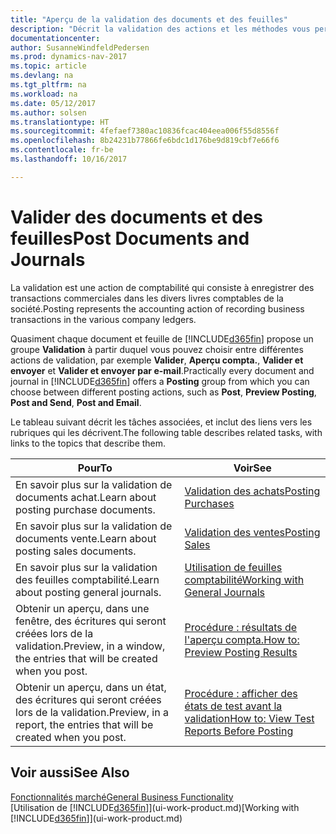 ```yaml
---
title: "Aperçu de la validation des documents et des feuilles"
description: "Décrit la validation des actions et les méthodes vous permettant de valider des documents et des feuilles."
documentationcenter: 
author: SusanneWindfeldPedersen
ms.prod: dynamics-nav-2017
ms.topic: article
ms.devlang: na
ms.tgt_pltfrm: na
ms.workload: na
ms.date: 05/12/2017
ms.author: solsen
ms.translationtype: HT
ms.sourcegitcommit: 4fefaef7380ac10836fcac404eea006f55d8556f
ms.openlocfilehash: 8b24231b77866fe6bdc1d176be9d819cbf7e66f6
ms.contentlocale: fr-be
ms.lasthandoff: 10/16/2017

---
```

# <a name="post-documents-and-journals"></a><span data-ttu-id="db8b3-103">Valider des documents et des feuilles</span><span class="sxs-lookup"><span data-stu-id="db8b3-103">Post Documents and Journals</span></span>
<span data-ttu-id="db8b3-104">La validation est une action de comptabilité qui consiste à enregistrer des transactions commerciales dans les divers livres comptables de la société.</span><span class="sxs-lookup"><span data-stu-id="db8b3-104">Posting represents the accounting action of recording business transactions in the various company ledgers.</span></span>

<span data-ttu-id="db8b3-105">Quasiment chaque document et feuille de [!INCLUDE[d365fin](includes/d365fin_md.md)] propose un groupe **Validation** à partir duquel vous pouvez choisir entre différentes actions de validation, par exemple **Valider**, **Aperçu compta.**, **Valider et envoyer** et **Valider et envoyer par e-mail**.</span><span class="sxs-lookup"><span data-stu-id="db8b3-105">Practically every document and journal in [!INCLUDE[d365fin](includes/d365fin_md.md)] offers a **Posting** group from which you can choose between different posting actions, such as **Post**, **Preview Posting**, **Post and Send**, **Post and Email**.</span></span>

<span data-ttu-id="db8b3-106">Le tableau suivant décrit les tâches associées, et inclut des liens vers les rubriques qui les décrivent.</span><span class="sxs-lookup"><span data-stu-id="db8b3-106">The following table describes related tasks, with links to the topics that describe them.</span></span>

| <span data-ttu-id="db8b3-107">Pour</span><span class="sxs-lookup"><span data-stu-id="db8b3-107">To</span></span> | <span data-ttu-id="db8b3-108">Voir</span><span class="sxs-lookup"><span data-stu-id="db8b3-108">See</span></span> |
| --- | --- |
| <span data-ttu-id="db8b3-109">En savoir plus sur la validation de documents achat.</span><span class="sxs-lookup"><span data-stu-id="db8b3-109">Learn about posting purchase documents.</span></span> |[<span data-ttu-id="db8b3-110">Validation des achats</span><span class="sxs-lookup"><span data-stu-id="db8b3-110">Posting Purchases</span></span>](ui-post-purchases.md) |
| <span data-ttu-id="db8b3-111">En savoir plus sur la validation de documents vente.</span><span class="sxs-lookup"><span data-stu-id="db8b3-111">Learn about posting sales documents.</span></span> |[<span data-ttu-id="db8b3-112">Validation des ventes</span><span class="sxs-lookup"><span data-stu-id="db8b3-112">Posting Sales</span></span>](ui-post-sales.md) |
| <span data-ttu-id="db8b3-113">En savoir plus sur la validation des feuilles comptabilité.</span><span class="sxs-lookup"><span data-stu-id="db8b3-113">Learn about posting general journals.</span></span> |[<span data-ttu-id="db8b3-114">Utilisation de feuilles comptabilité</span><span class="sxs-lookup"><span data-stu-id="db8b3-114">Working with General Journals</span></span>](ui-work-general-journals.md) |
| <span data-ttu-id="db8b3-115">Obtenir un aperçu, dans une fenêtre, des écritures qui seront créées lors de la validation.</span><span class="sxs-lookup"><span data-stu-id="db8b3-115">Preview, in a window, the entries that will be created when you post.</span></span> |[<span data-ttu-id="db8b3-116">Procédure : résultats de l'aperçu compta.</span><span class="sxs-lookup"><span data-stu-id="db8b3-116">How to: Preview Posting Results</span></span>](ui-how-preview-post-results.md) |
| <span data-ttu-id="db8b3-117">Obtenir un aperçu, dans un état, des écritures qui seront créées lors de la validation.</span><span class="sxs-lookup"><span data-stu-id="db8b3-117">Preview, in a report, the entries that will be created when you post.</span></span> |[<span data-ttu-id="db8b3-118">Procédure : afficher des états de test avant la validation</span><span class="sxs-lookup"><span data-stu-id="db8b3-118">How to: View Test Reports Before Posting</span></span>](ui-how-view-test-reports-posting.md) |

## <a name="see-also"></a><span data-ttu-id="db8b3-119">Voir aussi</span><span class="sxs-lookup"><span data-stu-id="db8b3-119">See Also</span></span>
[<span data-ttu-id="db8b3-120">Fonctionnalités marché</span><span class="sxs-lookup"><span data-stu-id="db8b3-120">General Business Functionality</span></span>](ui-across-business-areas.md)  
<span data-ttu-id="db8b3-121">[Utilisation de [!INCLUDE[d365fin](includes/d365fin_md.md)]](ui-work-product.md)</span><span class="sxs-lookup"><span data-stu-id="db8b3-121">[Working with [!INCLUDE[d365fin](includes/d365fin_md.md)]](ui-work-product.md)</span></span>


